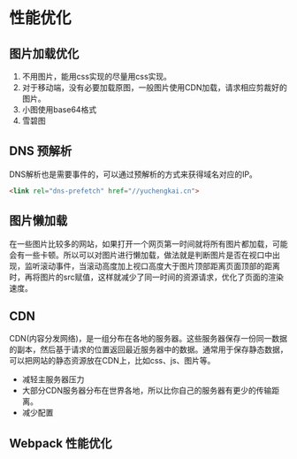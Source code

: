 # 性能优化

## 图片加载优化

 1. 不用图片，能用css实现的尽量用css实现。
 2. 对于移动端，没有必要加载原图，一般图片使用CDN加载，请求相应剪裁好的图片。
 3. 小图使用base64格式
 4. 雪碧图

## DNS 预解析

DNS解析也是需要事件的，可以通过预解析的方式来获得域名对应的IP。

```html
<link rel="dns-prefetch" href="//yuchengkai.cn">
```

## 图片懒加载

在一些图片比较多的网站，如果打开一个网页第一时间就将所有图片都加载，可能会有一些卡顿。所以可以对图片进行懒加载，做法就是判断图片是否在视口中出现，监听滚动事件，当滚动高度加上视口高度大于图片顶部距离页面顶部的距离时，再将图片的src赋值，这样就减少了同一时间的资源请求，优化了页面的渲染速度。

## CDN

CDN(内容分发网络)，是一组分布在各地的服务器。这些服务器保存一份同一数据的副本，然后基于请求的位置返回最近服务器中的数据。通常用于保存静态数据，可以把网站的静态资源放在CDN上，比如css、js、图片等。

- 减轻主服务器压力
- 大部分CDN服务器分布在世界各地，所以比你自己的服务器有更少的传输距离。
- 减少配置

## Webpack 性能优化
